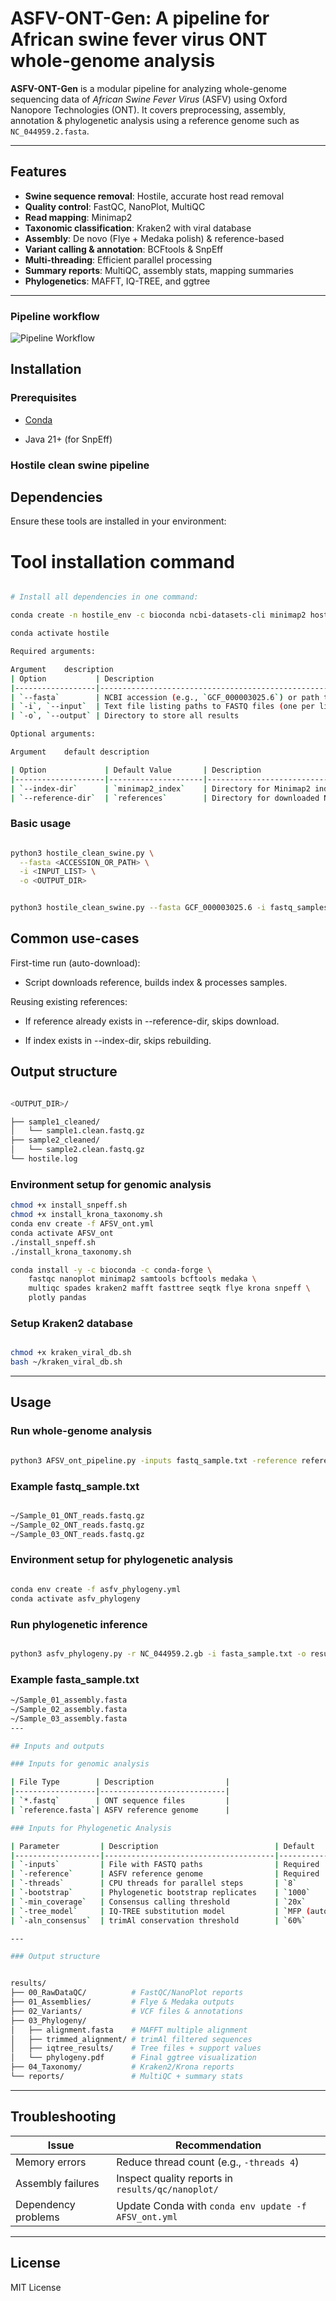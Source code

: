 
# ASFV-ONT-Gen: A pipeline for African swine fever virus ONT whole-genome analysis

**ASFV-ONT-Gen** is a modular pipeline for analyzing whole-genome sequencing data of *African Swine Fever Virus* (ASFV) using Oxford Nanopore Technologies (ONT). It covers preprocessing, assembly, annotation & phylogenetic analysis using a reference genome such as `NC_044959.2.fasta`.

---

## Features
- **Swine sequence removal**: Hostile, accurate host read removal 
- **Quality control**: FastQC, NanoPlot, MultiQC
- **Read mapping**: Minimap2
- **Taxonomic classification**: Kraken2 with viral database
- **Assembly**: De novo (Flye + Medaka polish) & reference-based
- **Variant calling & annotation**: BCFtools & SnpEff
- **Multi-threading**: Efficient parallel processing
- **Summary reports**: MultiQC, assembly stats, mapping summaries
- **Phylogenetics**: MAFFT, IQ-TREE, and ggtree

---
### Pipeline workflow
![Pipeline Workflow](ASFV-ONT-Gen_Workflow.png)

## Installation

### Prerequisites

- [Conda](https://docs.conda.io/projects/conda/en/latest/user-guide/install/)

- Java 21+ (for SnpEff)

### Hostile clean swine pipeline 

## Dependencies

Ensure these tools are installed in your environment:


# Tool	installation command

```bash

# Install all dependencies in one command:

conda create -n hostile_env -c bioconda ncbi-datasets-cli minimap2 hostile

conda activate hostile

Required arguments:

Argument	description
| Option           | Description                                                               |
|------------------|---------------------------------------------------------------------------|
| `--fasta`        | NCBI accession (e.g., `GCF_000003025.6`) or path to existing FASTA file   |
| `-i`, `--input`  | Text file listing paths to FASTQ files (one per line)                     |
| `-o`, `--output` | Directory to store all results                                            |

Optional arguments:

Argument	default	description

| Option             | Default Value       | Description                                      |
|--------------------|---------------------|--------------------------------------------------|
| `--index-dir`      | `minimap2_index`    | Directory for Minimap2 indexes                   |
| `--reference-dir`  | `references`        | Directory for downloaded NCBI references         |


```

### Basic usage


```bash

python3 hostile_clean_swine.py \
  --fasta <ACCESSION_OR_PATH> \
  -i <INPUT_LIST> \
  -o <OUTPUT_DIR>

```
```bash

python3 hostile_clean_swine.py --fasta GCF_000003025.6 -i fastq_samples_list.txt -o Clean


```

## Common use-cases

First-time run (auto-download):

 - Script downloads reference, builds index & processes samples.

Reusing existing references:


 - If reference already exists in --reference-dir, skips download.

 - If index exists in --index-dir, skips rebuilding.

## Output structure

```bash

<OUTPUT_DIR>/

├── sample1_cleaned/
│   └── sample1.clean.fastq.gz
├── sample2_cleaned/
│   └── sample2.clean.fastq.gz
└── hostile.log

```

### Environment setup for genomic analysis

```bash
chmod +x install_snpeff.sh
chmod +x install_krona_taxonomy.sh
conda env create -f AFSV_ont.yml
conda activate AFSV_ont
./install_snpeff.sh
./install_krona_taxonomy.sh

conda install -y -c bioconda -c conda-forge \
    fastqc nanoplot minimap2 samtools bcftools medaka \
    multiqc spades kraken2 mafft fasttree seqtk flye krona snpeff \
    plotly pandas

```

### Setup Kraken2 database

```bash

chmod +x kraken_viral_db.sh
bash ~/kraken_viral_db.sh

```

---

## Usage

### Run whole-genome analysis

```bash

python3 AFSV_ont_pipeline.py -inputs fastq_sample.txt -reference reference.fasta --threads 8

```

### Example fastq_sample.txt

```bash

~/Sample_01_ONT_reads.fastq.gz
~/Sample_02_ONT_reads.fastq.gz
~/Sample_03_ONT_reads.fastq.gz


```

### Environment setup for phylogenetic analysis

```bash

conda env create -f asfv_phylogeny.yml
conda activate asfv_phylogeny
```

### Run phylogenetic inference

```bash

python3 asfv_phylogeny.py -r NC_044959.2.gb -i fasta_sample.txt -o results -t 8 -b 1000

```

### Example fasta_sample.txt

```bash
~/Sample_01_assembly.fasta
~/Sample_02_assembly.fasta
~/Sample_03_assembly.fasta
---

## Inputs and outputs

### Inputs for genomic analysis

| File Type        | Description                |
|------------------|----------------------------|
| `*.fastq`        | ONT sequence files         |
| `reference.fasta`| ASFV reference genome      |

### Inputs for Phylogenetic Analysis

| Parameter         | Description                          | Default       |
|-------------------|--------------------------------------|---------------|
| `-inputs`         | File with FASTQ paths                | Required      |
| `-reference`      | ASFV reference genome                | Required      |
| `-threads`        | CPU threads for parallel steps       | `8`           |
| `-bootstrap`      | Phylogenetic bootstrap replicates    | `1000`        |
| `-min_coverage`   | Consensus calling threshold          | `20x`         |
| `-tree_model`     | IQ-TREE substitution model           | `MFP (auto)`  |
| `-aln_consensus`  | trimAl conservation threshold        | `60%`         |

---

### Output structure


results/
├── 00_RawDataQC/          # FastQC/NanoPlot reports
├── 01_Assemblies/         # Flye & Medaka outputs
├── 02_Variants/           # VCF files & annotations
├── 03_Phylogeny/
│   ├── alignment.fasta    # MAFFT multiple alignment
│   ├── trimmed_alignment/ # trimAl filtered sequences
│   ├── iqtree_results/    # Tree files + support values
│   └── phylogeny.pdf      # Final ggtree visualization
├── 04_Taxonomy/           # Kraken2/Krona reports
└── reports/               # MultiQC + summary stats
```

---

## Troubleshooting

| Issue               | Recommendation                                                  |
|---------------------|-----------------------------------------------------------------|
| Memory errors       | Reduce thread count (e.g., `-threads 4`)                        |
| Assembly failures   | Inspect quality reports in `results/qc/nanoplot/`               |
| Dependency problems | Update Conda with `conda env update -f AFSV_ont.yml`            |

---

## License

MIT License
